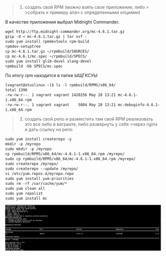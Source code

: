 > 1) создать свой RPM (можно взять свое приложение, либо > >собрать к примеру апач с определенными опциями)

В качестве приложения выбрал Midnight Commander.

```
wget http://ftp.midnight-commander.org/mc-4.6.1.tar.gz
gzip -d < mc-4.6.1.tar.gz | tar xvf - 
sudo yum install rpmdevtools rpm-build
rpmdev-setuptree
cp mc-4.6.1.tar.gz ~/rpmbuild/SOURCES/
cp mc-4.6.1/mc.spec ~/rpmbuild/SPECS/
sudo yum install glib-devel slang-devel
rpmbuild -bb SPECS/mc.spec
```
По итогу rpm находится в папке ЫЩГКСУЫ

```
[vagrant@otuslinux ~]$ ls -l rpmbuild/RPMS/x86_64/
total 1396
-rw-rw-r--. 1 vagrant vagrant 1420256 May 28 13:21 mc-4.6.1-1.x86_64.rpm
-rw-rw-r--. 1 vagrant vagrant    5804 May 28 13:21 mc-debuginfo-4.6.1-1.x86_64.rpm
```
>2) создать свой репо и разместить там свой RPM
>реализовать это все либо в вагранте, либо развернуть у себя >через nginx и дать ссылку на репо 

```
sudo yum install createrepo -y
mkdir -p /myrepo
sudo mkdir -p /myrepo
cp rpmbuild/RPMS/x86_64/mc-4.6.1-1.x86_64.rpm /myrepo/
sudo cp rpmbuild/RPMS/x86_64/mc-4.6.1-1.x86_64.rpm /myrepo/
sudo createrepo /myrepo/
sudo createrepo --update /myrepo/
vi /etc/yum.repos.d/myrepo.repo
sudo yum install yum-priorities
sudo rm -rf /var/cache/yum/*
sudo yum clean all
sudo yum repolist
sudo yum install mc
```

![myrepo](https://github.com/armakoz/otus-linux/blob/master/images/myrepo.png)